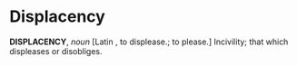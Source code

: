 # Displacency

**DISPLACENCY**, _noun_ \[Latin , to displease.; to please.\] Incivility; that which displeases or disobliges.